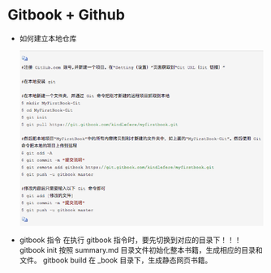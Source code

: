 # Gitbook + Github

- 如何建立本地仓库
    
  ![img1](https://github.com/Wei-Chiu/Java-Experience/blob/master/Images/img1.png)

- gitbook 指令
  在执行 gitbook 指令时，要先切换到对应的目录下！！！
  gitbook init 按照 summary.md 目录文件初始化整本书籍，生成相应的目录和文件。
  gitbook build 在 _book 目录下，生成静态网页书籍。